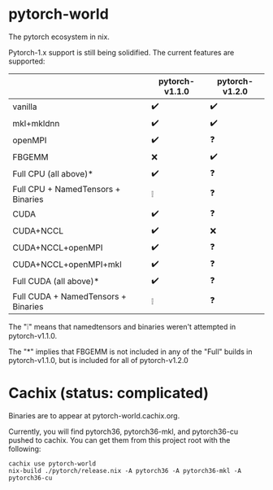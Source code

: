 pytorch-world
=============

The pytorch ecosystem in nix.

Pytorch-1.x support is still being solidified. The current features are supported:

|                                     | pytorch-v1.1.0     | pytorch-v1.2.0     |
| ----------------------------------- | ------------------ | ------------------ |
| vanilla                             | :heavy_check_mark: | :heavy_check_mark: |
| mkl+mkldnn                          | :heavy_check_mark: | :heavy_check_mark: |
| openMPI                             | :heavy_check_mark: | :question:         |
| FBGEMM                              | :x:                | :heavy_check_mark: |
| Full CPU (all above)*               | :heavy_check_mark: | :question:         |
| Full CPU + NamedTensors + Binaries  | :grey_exclamation: | :question:         |
| CUDA                                | :heavy_check_mark: | :question:         |
| CUDA+NCCL                           | :heavy_check_mark: | :x:                |
| CUDA+NCCL+openMPI                   | :heavy_check_mark: | :question:         |
| CUDA+NCCL+openMPI+mkl               | :heavy_check_mark: | :question:         |
| Full CUDA (all above)*              | :heavy_check_mark: | :question:         |
| Full CUDA + NamedTensors + Binaries | :grey_exclamation: | :question:         |

The ":grey_exclamation:" means that namedtensors and binaries weren't attempted in pytorch-v1.1.0.

The "*" implies that FBGEMM is not included in any of the "Full" builds in pytorch-v1.1.0, but is included for all of pytorch-v1.2.0


Cachix (status: complicated)
============================

Binaries are to appear at pytorch-world.cachix.org.

Currently, you will find pytorch36, pytorch36-mkl, and pytorch36-cu pushed to cachix. You can get them from this project root with the following:

```
cachix use pytorch-world
nix-build ./pytorch/release.nix -A pytorch36 -A pytorch36-mkl -A pytorch36-cu
```



